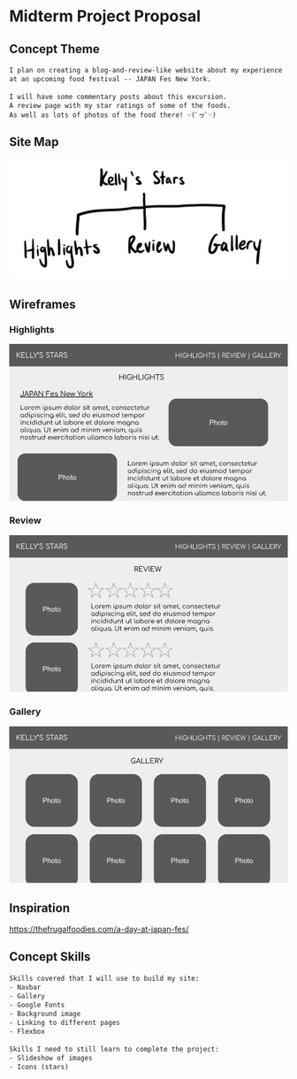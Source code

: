 # Midterm Project Proposal

## Concept Theme
    I plan on creating a blog-and-review-like website about my experience at an upcoming food festival -- JAPAN Fes New York.

    I will have some commentary posts about this excursion.
    A review page with my star ratings of some of the foods.
    As well as lots of photos of the food there! ☜(ﾟヮﾟ☜)

## Site Map
![](site_map.png)

## Wireframes
### Highlights
![](highlights_wireframe.png)
### Review
![](review_wireframe.png)
### Gallery
![](gallery_wireframe.png)

## Inspiration
https://thefrugalfoodies.com/a-day-at-japan-fes/

## Concept Skills
    Skills covered that I will use to build my site:
    - Navbar
    - Gallery
    - Google Fonts
    - Background image
    - Linking to different pages
    - Flexbox

    Skills I need to still learn to complete the project:
    - Slideshow of images
    - Icons (stars)